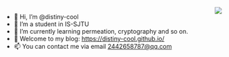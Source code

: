 <img align="right" src="https://github-readme-stats.vercel.app/api?username=distiny-cool&show_icons=true&icon_color=CE1D2D&text_color=718096&bg_color=ffffff&hide_title=true" />

- 👋 Hi, I’m @distiny-cool
- 👀 I’m a student in IS-SJTU
- 🌱 I’m currently learning permeation, cryptography and so on.
- 🚅 Welcome to my blog: https://distiny-cool.github.io/
- 📫 You can contact me via email 2442658787@qq.com

<!---
distiny-cool/distiny-cool is a ✨ special ✨ repository because its `README.md` (this file) appears on your GitHub profile.
You can click the Preview link to take a look at your changes.
--->
